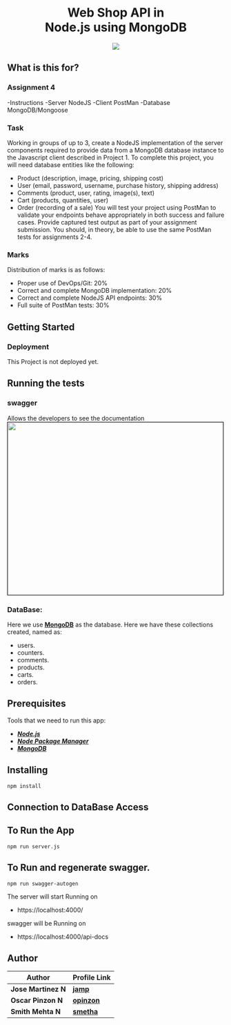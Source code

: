 <h1 align="center">
    <b>Web Shop API in<br> Node.js using MongoDB </b> 
<br>
</h1>


<p align="center">
  <a href="/LICENSE"><img src="https://img.shields.io/github/license/guruhariharaun/Registration-and-Login-Form-in-Nodejs-and-MongoDB.svg?style=flat-square"></a>
</p>


## What is this for?

### Assignment 4

-Instructions
-Server NodeJS
-Client PostMan
-Database MongoDB/Mongoose

### Task

Working in groups of up to 3, create a NodeJS implementation of the server components required to provide data from a MongoDB database instance to the Javascript client described in Project 1.
To complete this project, you will need database entities like the following:
- Product (description, image, pricing, shipping cost)
- User (email, password, username, purchase history, shipping address)
- Comments (product, user, rating, image(s), text)
- Cart (products, quantities, user)
- Order (recording of a sale)
You will test your project using PostMan to validate your endpoints behave appropriately in both success and failure cases. Provide captured test output as part of your assignment submission. You should, in theory, be able to use the same PostMan tests for assignments 2-4.


### Marks

Distribution of marks is as follows:

- Proper use of DevOps/Git: 20%
- Correct and complete MongoDB implementation: 20%
- Correct and complete NodeJS API endpoints: 30%
- Full suite of PostMan tests: 30%

## Getting Started

### Deployment
This Project is not deployed yet.

## Running the tests

### swagger
Allows the developers to see the documentation
<img src="https://dev.azure.com/Jmartinezpineda4056/7fc0b520-5dad-49ab-a6f6-6d72204fad0f/_apis/git/repositories/0707e200-be92-4daf-987d-73de9331912d/items?path=/docs/swagger.png&versionDescriptor%5BversionOptions%5D=0&versionDescriptor%5BversionType%5D=0&versionDescriptor%5Bversion%5D=master&resolveLfs=true&%24format=octetStream&api-version=5.0" height="400" width="500" style="border: 1px solid black;">
 

### DataBase:
Here we use **[MongoDB](https://www.mongodb.com)** as the database. Here we have these collections created, named as:
- users.
- counters.
- comments.
- products.
- carts.
- orders.



 

## Prerequisites
Tools that we need to run this app:

- ***[Node.js](https://nodejs.org/en/)***
- ***[Node Package Manager](https://www.npmjs.com/get-npm)***
- ***[MongoDB ](https://www.mongodb.com)***


## Installing
```
npm install
```
## Connection to DataBase Access
 
## To Run the App 
```
npm run server.js
```
## To Run and  regenerate swagger.
```
npm run swagger-autogen
```

The server will start Running on
+ https://localhost:4000/

swagger will be Running on
+ https://localhost:4000/api-docs


## Author

| Author                | Profile Link                                       |
| --------------------- | :------------------------------------------------- |
| **Jose Martinez N** | **[jamp](https://github.com/joshepp)** |
| **Oscar Pinzon N** | **[opinzon](https://github.com/oscarpinzon)** |
| **Smith Mehta N** | **[smetha](https://github.com/)** |

 
